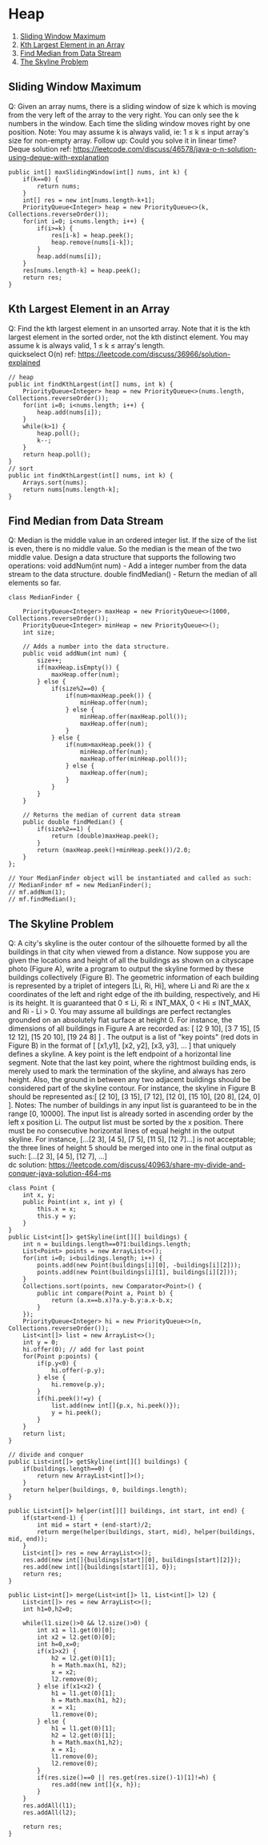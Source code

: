 # Heap

1. [Sliding Window Maximum](#sliding-window-maximum)
2. [Kth Largest Element in an Array](#kth-largest-element-in-an-array)
3. [Find Median from Data Stream](#find-median-from-data-stream)
4. [The Skyline Problem](#the-skyline-problem)

##  Sliding Window Maximum
Q: Given an array nums, there is a sliding window of size k which is moving from the very left of the array to the very right. You can only see the k numbers in the window. Each time the sliding window moves right by one position. Note:  You may assume k is always valid, ie: 1 ≤ k ≤ input array's size for non-empty array. Follow up: Could you solve it in linear time?   
Deque solution ref: https://leetcode.com/discuss/46578/java-o-n-solution-using-deque-with-explanation      
```
public int[] maxSlidingWindow(int[] nums, int k) {
    if(k==0) {
        return nums;
    }
    int[] res = new int[nums.length-k+1];
    PriorityQueue<Integer> heap = new PriorityQueue<>(k, Collections.reverseOrder());
    for(int i=0; i<nums.length; i++) {
        if(i>=k) {
            res[i-k] = heap.peek();
            heap.remove(nums[i-k]);
        }
        heap.add(nums[i]);
    }
    res[nums.length-k] = heap.peek();
    return res;
}
```

## Kth Largest Element in an Array
Q: Find the kth largest element in an unsorted array. Note that it is the kth largest element in the sorted order, not the kth distinct element. You may assume k is always valid, 1 ≤ k ≤ array's length.    
quickselect O(n) ref: https://leetcode.com/discuss/36966/solution-explained   
```
// heap
public int findKthLargest(int[] nums, int k) {
    PriorityQueue<Integer> heap = new PriorityQueue<>(nums.length, Collections.reverseOrder());
    for(int i=0; i<nums.length; i++) {
        heap.add(nums[i]);
    }
    while(k>1) {
        heap.poll();
        k--;
    }
    return heap.poll();
}
// sort
public int findKthLargest(int[] nums, int k) {
    Arrays.sort(nums);
    return nums[nums.length-k];
}
```

## Find Median from Data Stream
Q: Median is the middle value in an ordered integer list. If the size of the list is even, there is no middle value. So the median is the mean of the two middle value. Design a data structure that supports the following two operations: void addNum(int num) - Add a integer number from the data stream to the data structure. double findMedian() - Return the median of all elements so far.   
```
class MedianFinder {

    PriorityQueue<Integer> maxHeap = new PriorityQueue<>(1000, Collections.reverseOrder());
    PriorityQueue<Integer> minHeap = new PriorityQueue<>();
    int size;

    // Adds a number into the data structure.
    public void addNum(int num) {
        size++;
        if(maxHeap.isEmpty()) {
            maxHeap.offer(num);
        } else {
            if(size%2==0) {
                if(num>maxHeap.peek()) {
                    minHeap.offer(num);
                } else {
                    minHeap.offer(maxHeap.poll());
                    maxHeap.offer(num);
                }
            } else {
                if(num>maxHeap.peek()) {
                    minHeap.offer(num);
                    maxHeap.offer(minHeap.poll());
                } else {
                    maxHeap.offer(num);
                }
            }
        }
    }

    // Returns the median of current data stream
    public double findMedian() {
        if(size%2==1) {
            return (double)maxHeap.peek();
        }
        return (maxHeap.peek()+minHeap.peek())/2.0;
    }
};

// Your MedianFinder object will be instantiated and called as such:
// MedianFinder mf = new MedianFinder();
// mf.addNum(1);
// mf.findMedian();
```

## The Skyline Problem
Q: A city's skyline is the outer contour of the silhouette formed by all the buildings in that city when viewed from a distance. Now suppose you are given the locations and height of all the buildings as shown on a cityscape photo (Figure A), write a program to output the skyline formed by these buildings collectively (Figure B). The geometric information of each building is represented by a triplet of integers [Li, Ri, Hi], where Li and Ri are the x coordinates of the left and right edge of the ith building, respectively, and Hi is its height. It is guaranteed that 0 ≤ Li, Ri ≤ INT_MAX, 0 < Hi ≤ INT_MAX, and Ri - Li > 0. You may assume all buildings are perfect rectangles grounded on an absolutely flat surface at height 0. For instance, the dimensions of all buildings in Figure A are recorded as: [ [2 9 10], [3 7 15], [5 12 12], [15 20 10], [19 24 8] ] . The output is a list of "key points" (red dots in Figure B) in the format of [ [x1,y1], [x2, y2], [x3, y3], ... ] that uniquely defines a skyline. A key point is the left endpoint of a horizontal line segment. Note that the last key point, where the rightmost building ends, is merely used to mark the termination of the skyline, and always has zero height. Also, the ground in between any two adjacent buildings should be considered part of the skyline contour. For instance, the skyline in Figure B should be represented as:[ [2 10], [3 15], [7 12], [12 0], [15 10], [20 8], [24, 0] ]. Notes: The number of buildings in any input list is guaranteed to be in the range [0, 10000]. The input list is already sorted in ascending order by the left x position Li. The output list must be sorted by the x position. There must be no consecutive horizontal lines of equal height in the output skyline. For instance, [...[2 3], [4 5], [7 5], [11 5], [12 7]...] is not acceptable; the three lines of height 5 should be merged into one in the final output as such: [...[2 3], [4 5], [12 7], ...]   
dc solution: https://leetcode.com/discuss/40963/share-my-divide-and-conquer-java-solution-464-ms   
```
class Point {
    int x, y;
    public Point(int x, int y) {
        this.x = x;
        this.y = y;
    }
}
public List<int[]> getSkyline(int[][] buildings) {
    int n = buildings.length==0?1:buildings.length;
    List<Point> points = new ArrayList<>();
    for(int i=0; i<buildings.length; i++) {
        points.add(new Point(buildings[i][0], -buildings[i][2]));
        points.add(new Point(buildings[i][1], buildings[i][2]));
    }
    Collections.sort(points, new Comparator<Point>() {
        public int compare(Point a, Point b) {
            return (a.x==b.x)?a.y-b.y:a.x-b.x;
        }
    });
    PriorityQueue<Integer> hi = new PriorityQueue<>(n, Collections.reverseOrder());
    List<int[]> list = new ArrayList<>();
    int y = 0;
    hi.offer(0); // add for last point
    for(Point p:points) {
        if(p.y<0) {
            hi.offer(-p.y);
        } else {
            hi.remove(p.y);
        }
        if(hi.peek()!=y) {
            list.add(new int[]{p.x, hi.peek()});
            y = hi.peek();
        }
    }
    return list;
}

// divide and conquer
public List<int[]> getSkyline(int[][] buildings) {
    if(buildings.length==0) {
        return new ArrayList<int[]>();
    }
    return helper(buildings, 0, buildings.length);
}

public List<int[]> helper(int[][] buildings, int start, int end) {
    if(start<end-1) {
        int mid = start + (end-start)/2;
        return merge(helper(buildings, start, mid), helper(buildings, mid, end));
    }
    List<int[]> res = new ArrayList<>();
    res.add(new int[]{buildings[start][0], buildings[start][2]});
    res.add(new int[]{buildings[start][1], 0});
    return res;
}

public List<int[]> merge(List<int[]> l1, List<int[]> l2) {
    List<int[]> res = new ArrayList<>();
    int h1=0,h2=0;

    while(l1.size()>0 && l2.size()>0) {
        int x1 = l1.get(0)[0];
        int x2 = l2.get(0)[0];
        int h=0,x=0;
        if(x1>x2) {
            h2 = l2.get(0)[1];
            h = Math.max(h1, h2);
            x = x2;
            l2.remove(0);
        } else if(x1<x2) {
            h1 = l1.get(0)[1];
            h = Math.max(h1, h2);
            x = x1;
            l1.remove(0);
        } else {
            h1 = l1.get(0)[1];
            h2 = l2.get(0)[1];
            h = Math.max(h1,h2);
            x = x1;
            l1.remove(0);
            l2.remove(0);
        }
        if(res.size()==0 || res.get(res.size()-1)[1]!=h) {
            res.add(new int[]{x, h});
        }
    }
    res.addAll(l1);
    res.addAll(l2);

    return res;
}
```
